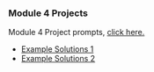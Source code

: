 ### Module 4 Projects

Module 4 Project prompts, [click here.](https://docs.google.com/document/d/1W2t1XG94ALuQrr-3bjKZ2Y_23d35DzgKruztOnH3cEs/edit?usp=sharing)
  - [Example Solutions 1](https://github.com/nok1214/JavaScriptProjects)
  - [Example Solutions 2](https://github.com/martin20162020/JavaScript-Projects)
